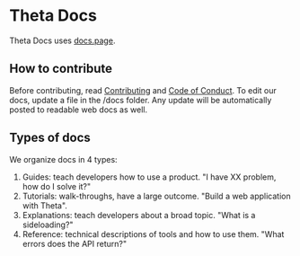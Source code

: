 # Theta Docs

Theta Docs uses [docs.page](https://docs.page).

## How to contribute

Before contributing, read [Contributing]() and [Code of Conduct]().
To edit our docs, update a file in the /docs folder. Any update will be automatically posted to readable web docs as well.

## Types of docs

We organize docs in 4 types:

1. Guides: teach developers how to use a product. "I have XX problem, how do I solve it?"
2. Tutorials: walk-throughs, have a large outcome. "Build a web application with Theta".
3. Explanations: teach developers about a broad topic. "What is a sideloading?"
4. Reference: technical descriptions of tools and how to use them. "What errors does the API return?"
